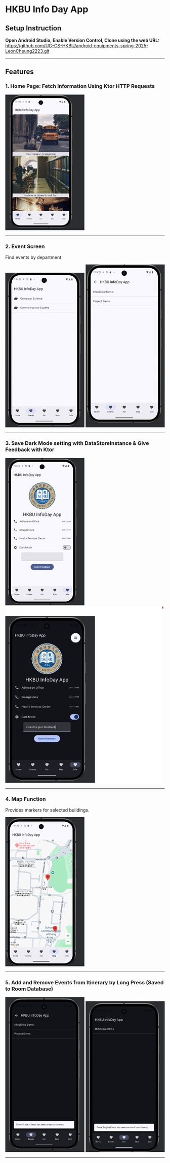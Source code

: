 # HKBU Info Day App

## Setup Instruction

**Open Android Studio, Enable Version Control, Clone using the web URL:**  
https://github.com/UG-CS-HKBU/android-equipments-spring-2025-LeonCheung2223.git

---

## Features

### 1. Home Page: Fetch Information Using Ktor HTTP Requests

<img src="screenshots/home.png" alt="home" width="250">

---

### 2. Event Screen
Find events by department

<img src="screenshots/dept.png" alt="dept" width="250">
<img src="screenshots/event.png" alt="event" width="250">

---

### 3. Save Dark Mode setting with DataStoreInstance & Give Feedback with Ktor
<img src="screenshots/last.png" alt="dark" width="250">

<img src="screenshots/dark.png" alt="dark" width="500">

---

### 4. Map Function
Provides markers for selected buildings.

<img src="screenshots/map.png" alt="map" width="250">


---
### 5. Add and Remove Events from Itinerary by Long Press (Saved to Room Database)

<img src="screenshots/add.png" alt="event" width="250">
<img src="screenshots/remove.png" alt="event" width="250">


---


